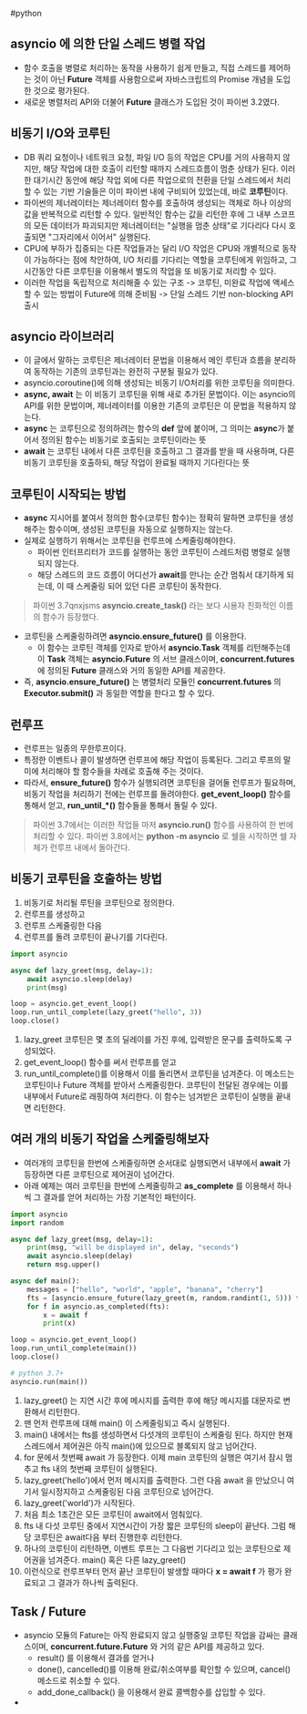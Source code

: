 #python 
## asyncio 에 의한 단일 스레드 병렬 작업
- 함수 호출을 병렬로 처리하는 동작을 사용하기 쉽게 만들고, 직접 스레드를 제어하는 것이 아닌 **Future** 객체를 사용함으로써 자바스크립트의 Promise 개념을 도입한 것으로 평가된다.
- 새로운 병렬처리 API와 더불어 **Future** 클래스가 도입된 것이 파이썬 3.2였다.
## 비동기 I/O와 코루틴
- DB 쿼리 요청이나 네트워크 요청, 파일 I/O 등의 작업은 CPU를 거의 사용하지 않지만, 해당 작업에 대한 호출이 리턴할 때까지 스레드흐름이 멈춘 상태가 된다.
	  이러한 대기시간 동안에 해당 작업 외에 다른 작업으로의 전환을 단일 스레드에서 처리할 수 있는 기반 기술들은 이미 파이썬 내에 구비되어 있었는데, 바로 **코루틴**이다.
- 파이썬의 제너레이터는 제너레이터 함수를 호출하여 생성되는 객체로 하나 이상의 값을 반복적으로 리턴할 수 있다. 일반적인 함수는 값을 리턴한 후에 그 내부 스코프의 모든 데이터가 파괴되지만 제너레이터는 "실행을 멈춘 상태"로 기다리다 다시 호출되면 "그자리에서 이어서" 실행된다.
- CPU에 부하가 집중되는 다른 작업들과는 달리 I/O 작업은 CPU와 개별적으로 동작이 가능하다는 점에 착안하여, I/O 처리를 기다리는 역할을 코루틴에게 위임하고, 그 시간동안 다른 코루틴을 이용해서 별도의 작업을 또 비동기로 처리할 수 있다.
- 이러한 작업을 독립적으로 처리해줄 수 있는 구조 -> 코루틴, 미완료 작업에 액세스할 수 있는 방법이 Future에 의해 준비됨 -> 단일 스레드 기반 non-blocking API 출시
## asyncio 라이브러리
- 이 글에서 말하는 코루틴은 제너레이터 문법을 이용해서 메인 루틴과 흐름을 분리하여 동작하는 기존의 코루틴과는 완전히 구분될 필요가 있다.
- asyncio.coroutine()에 의해 생성되는 비동기 I/O처리를 위한 코루틴을 의미한다.
- **async, await** 는 이 비동기 코루틴을 위해 새로 추가된 문법이다. 이는 asyncio의 API를 위한 문법이며, 제너레이터를 이용한 기존의 코루틴은 이 문법을 적용하지 않는다.
- **async** 는 코루틴으로 정의하려는 함수의 **def** 앞에 붙이며, 그 의미는 **async**가 붙어서 정의된 함수는 비동기로 호출되는 코루틴이라는 뜻
- **await** 는 코루틴 내에서 다른 코루틴을 호출하고 그 결과를 받을 때 사용하며, 다른 비동기 코루틴을 호출하되, 해당 작업이 완료될 때까지 기다린다는 뜻
## 코루틴이 시작되는 방법
- **async** 지시어를 붙여서 정의한 함수(코루틴 함수)는 정확히 말하면 코루틴을 생성해주는 함수이며, 생성된 코루틴을 자동으로 실행하지는 않는다.
- 실제로 실행하기 위해서는 코루틴을 런루프에 스케줄링해야한다.
	- 파이썬 인터프리터가 코드를 실행하는 동안 코루틴이 스레드처럼 병렬로 실행되지 않는다.
	- 해당 스레드의 코드 흐름이 어디선가 **await**를 만나는 순간 멈춰서 대기하게 되는데, 이 때 스케줄링 되어 있던 다른 코루틴이 동작한다.
> 파이썬 3.7qnxjsms **asyncio.create_task()** 라는 보다 시용자 친화적인 이름의 함수가 등장했다.
- 코루틴을 스케줄링하려면 **asyncio.ensure_future()** 를 이용한다.
	- 이 함수는 코루틴 객체를 인자로 받아서 **asyncio.Task** 객체를 리턴해주는데 이 **Task** 객체는 **asyncio.Future** 의 서브 클래스이며, **concurrent.futures** 에 정의된 **Future** 클래스와 거의 동일한 API를 제공한다.
- 즉, **asyncio.ensure_future()** 는 병렬처리 모듈인 **concurrent.futures** 의 **Executor.submit()** 과 동일한 역할을 한다고 할 수 있다.
## 런루프
- 런루프는 일종의 무한루프이다.
- 특정한 이벤트나 콜이 발생하면 런루프에 해당 작업이 등록된다. 그리고 루프의 말미에 처리해야 할 함수들을 차례로 호출해 주는 것이다.
- 따라서, **ensure_future()** 함수가 실행되려면 코루틴을 걸어둘 런루프가 필요하며, 비동기 작업을 처리하기 전에는 런루프를 돌려야한다.
	  **get_event_loop()** 함수를 통해서 얻고, **run_until_\*()** 함수들을 통해서 돌릴 수 있다.
> 파이썬 3.7에서는 이러한 작업들 마저 **asyncio.run()** 함수를 사용하여 한 번에 처리할 수 있다.
> 파이썬 3.8에서는 **python -m asyncio** 로 쉘을 시작하면 쉘 자체가 런루프 내에서 돌아간다.
## 비동기 코루틴을 호출하는 방법
1. 비동기로 처리될 루틴을 코루틴으로 정의한다.
2. 런루프를 생성하고
3. 런루프 스케줄링한 다음
4. 런루프를 돌려 코루틴이 끝나기를 기다린다.
``` python
import asyncio

async def lazy_greet(msg, delay=1):
	await asyncio.sleep(delay)
	print(msg)

loop = asyncio.get_event_loop()
loop.run_until_complete(lazy_greet("hello", 3))
loop.close()
```
1. lazy_greet 코루틴은 몇 초의 딜레이를 가진 후에, 입력받은 문구를 출력하도록 구성되었다.
2. get_event_loop() 함수를 써서 런루프를 얻고
3. run_until_complete()를 이용해서 이를 돌리면서 코루틴을 넘겨준다. 이 메소드는 코루틴이나 Future 객체를 받아서 스케줄링한다. 코루틴이 전달된 경우에는 이를 내부에서 Future로 래핑하여 처리한다. 이 함수는 넘겨받은 코루틴이 실행을 끝내면 리턴한다.
## 여러 개의 비동기 작업을 스케줄링해보자
- 여러개의 코루틴을 한번에 스케줄링하면 순서대로 실행되면서 내부에서 **await** 가 등장하면 다른 코루틴으로 제어권이 넘어간다.
- 아래 예제는 여러 코루틴을 한번에 스케줄링하고 **as_complete** 를 이용해서 하나씩 그 결과를 얻어 처리하는 가장 기본적인 패턴이다.
``` python
import asyncio
import random

async def lazy_greet(msg, delay=1):
	print(msg, "will be displayed in", delay, "seconds")
	await asyncio.sleep(delay)
	return msg.upper()

async def main():
	messages = ["hello", "world", "apple", "banana", "cherry"]
	fts = [asyncio.ensure_future(lazy_greet(m, random.randint(1, 5))) for m in messages]
	for f in asyncio.as_completed(fts):
		x = await f
		print(x)

loop = asyncio.get_event_loop()
loop.run_until_complete(main())
loop.close()

# python 3.7+
asyncio.run(main())
```
1. lazy_greet() 는 지연 시간 후에 메시지를 출력한 후에 해당 메시지를 대문자로 변환해서 리턴한다.
2. 맨 먼저 런루프에 대해 main() 이 스케줄링되고 즉시 실행된다.
3. main() 내에서는 fts를 생성하면서 다섯개의 코루틴이 스케줄링 된다. 하지만 현재 스레드에서 제어권은 아직 main()에 있으므로 블록되지 않고 넘어간다.
4. for 문에서 첫번째 await 가 등장한다. 이제 main 코루틴의 실행은 여기서 잠시 멈추고 fts 내의 첫번째 코루틴이 실행된다.
5. lazy_greet('hello')에서 먼저 메시지를 출력한다. 그런 다음 await 을 만났으니 여기서 일시정지하고 스케줄링된 다음 코루틴으로 넘어간다.
6. lazy_greet('world')가 시작된다.
7. 처음 최소 1초간은 모든 코루틴이 await에서 멈춰있다.
8. fts 내 다섯 코루틴 중에서 지연시간이 가장 짧은 코루틴의 sleep이 끝난다. 그럼 해당 코루틴은 await다음 부터 진행한후 리턴한다.
9. 하나의 코루틴이 리턴하면, 이벤트 루프는 그 다음번 기다리고 있는 코루틴으로 제어권을 넘겨준다. main() 혹은 다른 lazy_greet()
10. 이런식으로 런루프부터 먼저 끝난 코루틴이 발생할 때마다 **x = await f** 가 평가 완료되고 그 결과가 하나씩 출력된다.
## Task / Future
- asyncio 모듈의 Fature는 아직 완료되지 않고 실행중일 코루틴 작업을 감싸는 클래스이며, **concurrent.future.Future** 와 거의 같은 API를 제공하고 있다.
	- result() 를 이용해서 결과를 얻거나
	- done(), cancelled()를 이용해 완료/취소여부를 확인할 수 있으며, cancel() 메소드로 취소할 수 있다.
	- add_done_callback() 을 이용해서 완료 콜백함수를 삽입할 수 있다.
- 